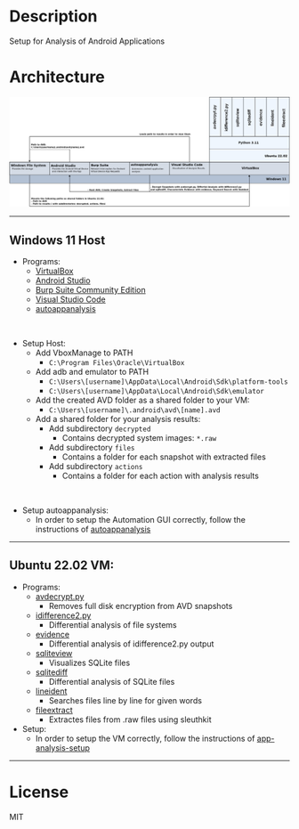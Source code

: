 # Description

Setup for Analysis of Android Applications

# Architecture

![](img/01.png)

---

## Windows 11 Host
  - Programs:
    - [VirtualBox](https://www.virtualbox.org/)
    - [Android Studio](https://developer.android.com/studio/)
    - [Burp Suite Community Edition](https://portswigger.net/burp/communitydownload)
    - [Visual Studio Code](https://code.visualstudio.com/)
    - [autoappanalysis](https://github.com/5f0ne/autoappanalysis)
  
  <br>

  - Setup Host:
    - Add VboxManage to PATH
      - `C:\Program Files\Oracle\VirtualBox`
    - Add adb and emulator to PATH
      - `C:\Users\[username]\AppData\Local\Android\Sdk\platform-tools`
      - `C:\Users\[username]\AppData\Local\Android\Sdk\emulator`
    - Add the created AVD folder as a shared folder to your VM:
      - `C:\Users\[username]\.android\avd\[name].avd`
    - Add a shared folder for your analysis results:
      - Add subdirectory `decrypted`
        - Contains decrypted system images: `*.raw`
      - Add subdirectory `files`
        - Contains a folder for each snapshot with extracted files 
      - Add subdirectory `actions`
        - Contains a folder for each action with analysis results
  
  <br>

  - Setup autoappanalysis:
    - In order to setup the Automation GUI correctly, follow the instructions of [autoappanalysis](https://github.com/5f0ne/autoappanalysis)
---

## Ubuntu 22.02 VM:

  - Programs:
    - [avdecrypt.py](https://faui1-gitlab.cs.fau.de/gaston.pugliese/avdecrypt)
      - Removes full disk encryption from AVD snapshots
    - [idifference2.py](https://github.com/dfxml-working-group/dfxml_python)
      - Differential analysis of file systems
    - [evidence](https://github.com/5f0ne/evidence)
      - Differential analysis of idifference2.py output
    - [sqliteview](https://github.com/5f0ne/sqliteview)
      - Visualizes SQLite files
    - [sqlitediff](https://github.com/5f0ne/sqlitediff)
      - Differential analysis of SQLite files
    - [lineident](https://github.com/5f0ne/lineident)
      - Searches files line by line for given words
    - [fileextract](https://github.com/5f0ne/fileextract)
      - Extractes files from .raw files using sleuthkit
  - Setup:
    - In order to setup the VM correctly, follow the instructions of [app-analysis-setup](https://github.com/5f0ne/app-analysis-setup)

---

# License

MIT